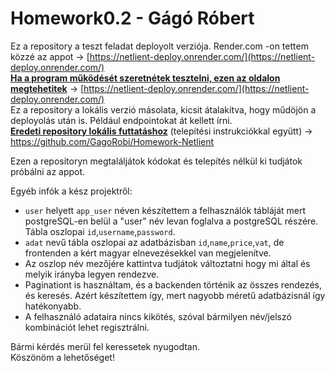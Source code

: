 # Homework0.2 - Gágó Róbert

Ez a repository a teszt feladat deployolt verziója. Render.com -on tettem közzé az appot -> [https://netlient-deploy.onrender.com/](https://netlient-deploy.onrender.com/)<br/> <b><u> Ha a program működését szeretnétek tesztelni, ezen az oldalon megtehetitek</u></b> -> [https://netlient-deploy.onrender.com/](https://netlient-deploy.onrender.com/)
<br/>  Ez a repository a lokális verzió másolata, kicsit átalakítva, hogy műdöjön a deployolás után is.
Például endpointokat át kellett írni.
<br/> <b><u>Eredeti repository lokális futtatáshoz</b></u> (telepítési instrukciókkal együtt) -> https://github.com/GagoRobi/Homework-Netlient

Ezen a repositoryn megtaláljátok kódokat és telepítés nélkül ki tudjátok próbálni az appot.

Egyéb infók a kész projektről:
* `user` helyett `app_user` néven készítettem a felhasználók tábláját mert postgreSQL-en belül a "user" név levan foglalva a postgreSQL részére. Tábla oszlopai `id`,`username`,`password`.
* `adat` nevű tábla oszlopai az adatbázisban `id`,`name`,`price`,`vat`, de frontenden a kért magyar elnevezésekkel van megjelenítve.
* Az oszlop név mezőjére kattintva tudjátok változtatni hogy mi által és melyik irányba legyen rendezve.
* Paginationt is használtam, és a backenden történik az összes rendezés, és keresés. Azért készítettem így, mert nagyobb méretű adatbázisnál így hatékonyabb.
*  A felhasználó adataira nincs kikötés, szóval bármilyen név/jelszó kombinációt lehet regisztrálni.

Bármi kérdés merül fel keressetek nyugodtan.<br/>
Köszönöm a lehetőséget!

